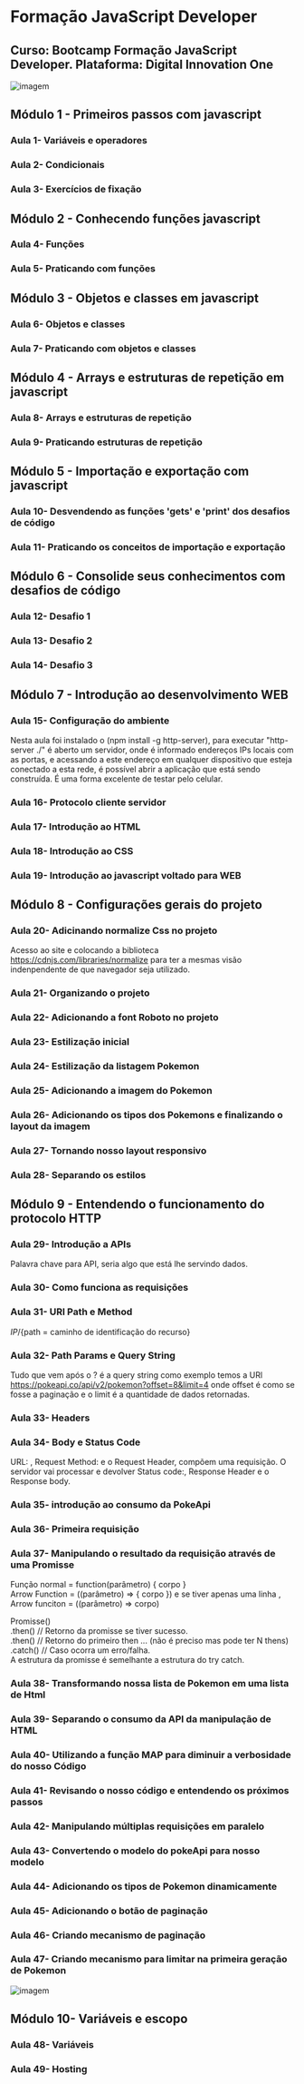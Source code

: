 # Formação JavaScript Developer
## Curso: Bootcamp Formação JavaScript Developer. Plataforma: Digital Innovation One
![imagem](/Pokedex/assets/Imagens/Logo_Bootcamp.webp)

## Módulo 1 - Primeiros passos com javascript
### Aula 1- Variáveis e operadores
### Aula 2- Condicionais
### Aula 3- Exercícios de fixação

## Módulo 2 - Conhecendo funções javascript
### Aula 4- Funções
### Aula 5- Praticando com funções

## Módulo 3 - Objetos e classes em javascript
### Aula 6- Objetos e classes
### Aula 7- Praticando com objetos e classes

## Módulo 4 - Arrays e estruturas de repetição em javascript
### Aula 8- Arrays e estruturas de repetição
### Aula 9- Praticando estruturas de repetição

## Módulo 5 - Importação e exportação com javascript
### Aula 10- Desvendendo as funções 'gets' e 'print' dos desafios de código
### Aula 11- Praticando os conceitos de importação e exportação

## Módulo 6 - Consolide seus conhecimentos com desafios de código
### Aula 12- Desafio 1 
### Aula 13- Desafio 2 
### Aula 14- Desafio 3 

## Módulo 7 - Introdução ao desenvolvimento WEB
### Aula 15- Configuração do ambiente
Nesta aula foi instalado o (npm install -g http-server), para executar "http-server ./" é aberto um servidor, onde é informado endereços IPs locais com as portas, e acessando a este endereço em qualquer dispositivo que esteja conectado a esta rede, é possível abrir a aplicação que está sendo construída. É uma forma excelente de testar pelo celular.  
### Aula 16- Protocolo cliente servidor
### Aula 17- Introdução ao HTML
### Aula 18- Introdução ao CSS
### Aula 19- Introdução ao javascript voltado para WEB

## Módulo 8 - Configurações gerais do projeto
### Aula 20- Adicinando normalize Css no projeto
Acesso ao site e colocando a biblioteca  https://cdnjs.com/libraries/normalize para ter a mesmas visão indenpendente de que navegador seja utilizado.
### Aula 21- Organizando o projeto
### Aula 22- Adicionando a font Roboto no projeto
### Aula 23- Estilização inicial
### Aula 24- Estilização da listagem Pokemon
### Aula 25- Adicionando a imagem do Pokemon
### Aula 26- Adicionando os tipos dos Pokemons e finalizando o layout da imagem
### Aula 27- Tornando nosso layout responsivo
### Aula 28- Separando os estilos

## Módulo 9 - Entendendo o funcionamento do protocolo HTTP
### Aula 29- Introdução a APIs
Palavra chave para API, seria algo que está lhe servindo dados.
### Aula 30- Como funciona as requisições
### Aula 31- URl Path e Method
${IP}/${path = caminho de identificação do recurso}
### Aula 32- Path Params e Query String
Tudo que vem após o ? é a query string
como exemplo temos a URl https://pokeapi.co/api/v2/pokemon?offset=8&limit=4
onde offset é como se fosse a paginação e o limit é a quantidade de dados retornadas.
### Aula 33- Headers
### Aula 34- Body e Status Code
URL: , Request Method: e o Request Header, compõem uma requisição. O servidor vai processar e devolver Status code:, Response Header e o Response body.
### Aula 35- introdução ao consumo da PokeApi
### Aula 36- Primeira requisição
### Aula 37- Manipulando o resultado da requisição através de uma Promisse
Função normal  =  function(parâmetro) { corpo }  \
Arrow Function = ((parâmetro) => { corpo }) e se tiver apenas uma linha ,  Arrow funciton = ((parâmetro) => corpo)

Promisse()  \
   .then() // Retorno da promisse se tiver sucesso.  \
   .then() // Retorno do primeiro then ... (não é preciso mas pode ter N thens)  \
   .catch()  // Caso ocorra um erro/falha.  \
A estrutura da promisse é semelhante a estrutura do try catch.
### Aula 38- Transformando nossa lista de Pokemon em uma lista de Html
### Aula 39- Separando o consumo da API da manipulação de HTML
### Aula 40- Utilizando a função MAP para diminuir a verbosidade do nosso Código
### Aula 41- Revisando o nosso código e entendendo os próximos passos
### Aula 42- Manipulando múltiplas requisições em paralelo
### Aula 43- Convertendo o modelo do pokeApi para nosso modelo
### Aula 44- Adicionando os tipos de Pokemon dinamicamente
### Aula 45- Adicionando o botão de paginação
### Aula 46- Criando mecanismo de paginação
### Aula 47- Criando mecanismo para limitar na primeira geração de Pokemon
![imagem](/Pokedex/assets/Imagens/Pokedex.PNG)
## Módulo 10- Variáveis e escopo
### Aula 48- Variáveis
### Aula 49- Hosting
